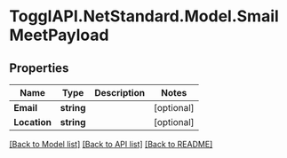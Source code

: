 # TogglAPI.NetStandard.Model.SmailMeetPayload
## Properties

Name | Type | Description | Notes
------------ | ------------- | ------------- | -------------
**Email** | **string** |  | [optional] 
**Location** | **string** |  | [optional] 

[[Back to Model list]](../README.md#documentation-for-models) [[Back to API list]](../README.md#documentation-for-api-endpoints) [[Back to README]](../README.md)

